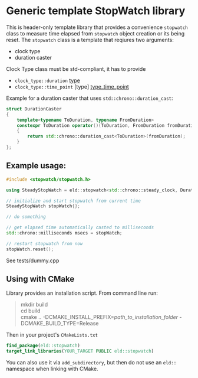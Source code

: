 ﻿
# Generic template StopWatch library

This is header-only template library that provides a convenience `stopwatch` class to measure 
time elapsed from `stopwatch` object creation or its being reset.
The `stopwatch` class is a template that reqiures two arguments: 
- clock type
- duration caster

Clock Type class must be std-compliant, it has to provide
- `clock_type::duration` [type][type_duration]
- `clock_type::time_point` [type] [type_time_point]

Example for a duration caster that uses `std::chrono::duration_cast`:
```C++
struct DurationCaster
{
    template<typename ToDuration, typename FromDuration>
    constexpr ToDuration operator()(ToDuration, FromDuration fromDuration) const
    {
        return std::chrono::duration_cast<ToDuration>(fromDuration);
    }
};
```

## Example usage:
```C++
#include <stopwatch/stopwatch.h>

using SteadyStopWatch = eld::stopwatch<std::chrono::steady_clock, DurationCaster>;

// initialize and start stopwatch from current time
SteadyStopWatch stopWatch{};

// do something

// get elapsed time automatically casted to milliseconds
std::chrono::milliseconds msecs = stopWatch;

// restart stopwatch from now
stopWatch.reset();
```

See tests/dummy.cpp

## Using with CMake
Library provides an installation script.
From command line run:
> mkdir build<br>
> cd build<br>
> cmake .. -DCMAKE_INSTALL_PREFIX=*path_to_installation_folder* -DCMAKE_BUILD_TYPE=Release

Then in your project's `CMakeLists.txt`
```CMake
find_package(eld::stopwatch)
target_link_libraries(YOUR_TARGET PUBLIC eld::stopwatch)
```

You can also use it via `add_subdirectory`, 
but then do not use an `eld::` namespace when linking with CMake.

[type_duration]: https://en.cppreference.com/w/cpp/chrono/duration
[type_time_point]: https://en.cppreference.com/w/cpp/chrono/time_point